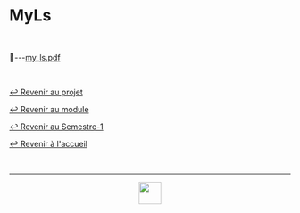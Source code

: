 # MyLs

<br>

📂---[my_ls.pdf](https://github.com/Studio-17/Epitech-Subjects/blob/main/Semester-1/B-PSU-100/My_ls/MyLs/my_ls.pdf)

<br>

[↩️ Revenir au projet](https://github.com/Studio-17/Epitech-Subjects/tree/main/Semester-1/B-PSU-100/My_ls)

[↩️ Revenir au module](https://github.com/Studio-17/Epitech-Subjects/tree/main/Semester-1/B-PSU-100)

[↩️ Revenir au Semestre-1](https://github.com/Studio-17/Epitech-Subjects/tree/main/Semester-1)

[↩️ Revenir à l'accueil](https://github.com/Studio-17/Epitech-Subjects)

<br>

---

<div align="center">

<a href="https://github.com/Studio-17" target="_blank"><img src="https://github.com/Kaiwinta/Epitech-Subjects/blob/feat/Pge2028-first-year/assets/voc17.gif" width="40"></a>

</div>
